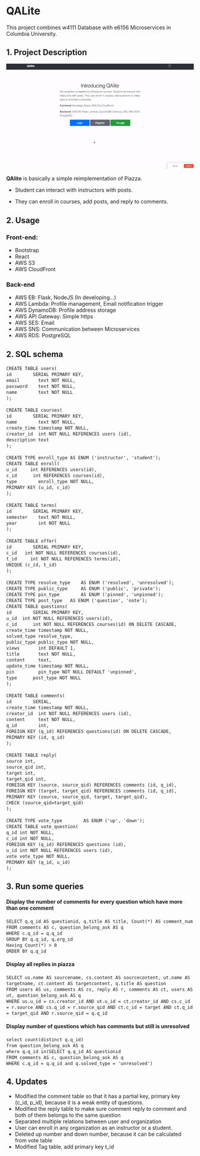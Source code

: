 # QALite
This project combines w4111 Database with e6156 Microservices in Columbia University.

## 1. Project Description 
![](./doc/intro.gif)

**QAlite** is basically a simple reimplementation of Piazza. 

* Student can interact with instructors with posts. 

* They can enroll in courses, add posts, and reply to comments.

## 2. Usage

### Front-end:

* Bootstrap
* React
* AWS S3
* AWS CloudFront

### Back-end

* AWS EB: Flask, NodeJS (In developing...)
* AWS Lambda: Profile management, Email notification trigger
* AWS DynamoDB: Profile address storage
* AWS API Gateway: Simple https
* AWS SES: Email 
* AWS SNS: Communication between Microservices
* AWS RDS: PostgreSQL

## 2. SQL schema
```
CREATE TABLE users(
id        SERIAL PRIMARY KEY,
email       text NOT NULL,
password    text NOT NULL,
name        text NOT NULL
);

CREATE TABLE courses(
id        SERIAL PRIMARY KEY,
name        text NOT NULL,
create_time timestamp NOT NULL,
creator_id  int NOT NULL REFERENCES users (id),
description text
);

CREATE TYPE enroll_type AS ENUM ('instructor', 'student');
CREATE TABLE enroll(
u_id     int REFERENCES users(id),
c_id      int REFERENCES courses(id),
type        enroll_type NOT NULL,
PRIMARY KEY (u_id, c_id)
);

CREATE TABLE terms(
id        SERIAL PRIMARY KEY,
semester    text NOT NULL,
year        int NOT NULL
);

CREATE TABLE offer(
id        SERIAL PRIMARY KEY,
c_id   int NOT NULL REFERENCES courses(id),
t_id     int NOT NULL REFERENCES terms(id),
UNIQUE (c_id, t_id)
);

CREATE TYPE resolve_type    AS ENUM ('resolved', 'unresolved');
CREATE TYPE public_type     AS ENUM ('public', 'private');
CREATE TYPE pin_type        AS ENUM ('pinned', 'unpinned');
CREATE TYPE post_type   AS ENUM ('question', 'note');
CREATE TABLE questions(
id        SERIAL PRIMARY KEY,
u_id  int NOT NULL REFERENCES users(id),
c_id      int NOT NULL REFERENCES courses(id) ON DELETE CASCADE,
create_time timestamp NOT NULL,
solved_type resolve_type,
public_type public_type NOT NULL,
views       int DEFAULT 1,
title       text NOT NULL,
content     text,
update_time timestamp NOT NULL,
pin         pin_type NOT NULL DEFAULT 'unpinned',
type      post_type NOT NULL
);

CREATE TABLE comments(
id        SERIAL,
create_time timestamp NOT NULL,
creator_id  int NOT NULL REFERENCES users (id),
content     text NOT NULL,
q_id        int,
FOREIGN KEY (q_id) REFERENCES questions(id) ON DELETE CASCADE,
PRIMARY KEY (id, q_id)
);

CREATE TABLE reply( 
source int,
source_qid int,
target int,
target_qid int,
FOREIGN KEY (source, source_qid) REFERENCES comments (id, q_id),
FOREIGN KEY (target, target_qid) REFERENCES comments (id, q_id),
PRIMARY KEY (source, source_qid, target, target_qid),
CHECK (source_qid=target_qid)
);

CREATE TYPE vote_type        AS ENUM ('up', 'down');
CREATE TABLE vote_question(
q_id int NOT NULL,
c_id int NOT NULL,
FOREIGN KEY (q_id) REFERENCES questions (id),
u_id int NOT NULL REFERENCES users (id),
vote vote_type NOT NULL,
PRIMARY KEY (q_id, u_id)
);
```

## 3. Run some queries
#### Display the number of comments for every question which have more than one comment
```
SELECT q.q_id AS questionid, q.title AS title, Count(*) AS comment_num
FROM comments AS c, question_belong_ask AS q
WHERE c.q_id = q.q_id
GROUP BY q.q_id, q.org_id
Having Count(*) > 0
ORDER BY q.q_id
```

#### Display all replies in piazza
```
SELECT us.name AS sourcename, cs.content AS sourcecontent, ut.name AS targetname, ct.content AS targetcontent, q.title AS question
FROM users AS us, comments AS cs, reply AS r, comments AS ct, users AS ut, question_belong_ask AS q
WHERE us.u_id = cs.creator_id AND ut.u_id = ct.creator_id AND cs.c_id = r.source AND cs.q_id = r.source_qid AND ct.c_id = target AND ct.q_id = target_qid AND r.source_qid = q.q_id
```

#### Display number of questions which has comments but still is unresolved
```
select count(distinct q.q_id)
from question_belong_ask AS q
where q.q_id in(SELECT q.q_id AS questionid
FROM comments AS c, question_belong_ask AS q
WHERE c.q_id = q.q_id and q.solved_type = 'unresolved')
```

## 4. Updates
* Modified the comment table so that it has a partial key, primary key (c_id, p_id), because it is a weak entity of questions.
* Modified the reply table to make sure comment reply to comment and both of them belongs to the same question
* Separated multiple relations between user and organization
* User can enroll in any organization as an instructor or a student.
* Deleted up number and down number, because it can be calculated from vote table
* Modified Tag table, add primary key t_id
